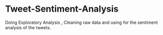 # Tweet-Sentiment-Analysis
Doing Exploratory Analysis , Cleaning raw data and using for the sentiment analysis of the tweets.
